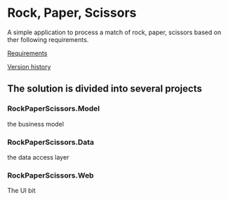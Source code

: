 # Rock, Paper, Scissors
A simple application to process a match of rock, paper, scissors based on ther following requirements.

[ Requirements ](Requirements.docx)

[ Version history ](CHANGELOG.md)

The solution is divided into several projects
---------------------------------------------

### RockPaperScissors.Model
the business model

### RockPaperScissors.Data
the data access layer

### RockPaperScissors.Web
The UI bit
 

 